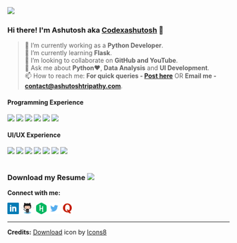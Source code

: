![](https://komarev.com/ghpvc/?username=Th3-M3nt0r&color=blueviolet&style=plastic)
### Hi there! I'm Ashutosh aka [Codexashutosh](https://ashutoshtripathy.com/) 👋 

> 🔭 I’m currently working as a **Python Developer**. <br/> 
> 🌱 I’m currently learning **Flask**. <br/>
> 👯 I’m looking to collaborate on **GitHub and YouTube**. <br/>
> 💬 Ask me about **Python**:heart:, **Data Analysis** and **UI Development**. <br/>
> 📫 How to reach me: **For quick queries - [Post here](https://github.com/Th3-M3nt0r/Th3-M3nt0r/issues)** OR **Email me - [contact@ashutoshtripathy.com](mailto:contact@ashutoshtripathy.com)**. <br/>
<!-- > ⚡ Fun fact: ***I know over 10 languages but guess what? Can't speak in them!***  -->
#### Programming Experience 
<div>
  <img src="https://user-images.githubusercontent.com/38776894/151657735-7a3199b2-b87d-45d2-a813-9f48f19ffbce.png"/>
  <img src="https://user-images.githubusercontent.com/38776894/151657859-f1cb53a7-79e1-46b2-a5bc-fadefc679891.png"/>
  <img src="https://user-images.githubusercontent.com/38776894/151657879-3145d8ff-8e0c-499b-b3a8-96900c4bb157.png"/>
  <img src="https://user-images.githubusercontent.com/38776894/151657886-983ec03c-a159-416a-a8e2-d78eef30fd76.png"/>
  <img src="https://user-images.githubusercontent.com/38776894/151657905-6e7e3d97-656c-4208-bdd5-f454c26cfd4d.png"/>
  <img src="https://user-images.githubusercontent.com/38776894/151657890-cfbb3222-7bf3-47a2-bbbc-fcbe6e72fb93.png"/>
</div>

#### UI/UX Experience 
<div>
  <img src="https://user-images.githubusercontent.com/38776894/151657894-bceb4bf0-3cdd-4065-9158-e3e0dafc0c9c.png"/>
  <img src="https://user-images.githubusercontent.com/38776894/151657897-2d30d2db-e299-4ac1-a65b-a755c5b14c8d.png"/>
  <img src="https://user-images.githubusercontent.com/38776894/151657904-8e91cf61-d475-412c-8657-a602ae959398.png"/>
  <img src="https://user-images.githubusercontent.com/38776894/151657898-8b63c435-f1f8-41e2-996f-235ea74da757.png"/>
  <img src="https://user-images.githubusercontent.com/38776894/151657902-26e0748d-6c00-4c63-958c-434e6fbb77f5.png"/>
  <img src="https://user-images.githubusercontent.com/38776894/151657903-07fbf8ec-7f34-45e2-8d38-e044439dcf10.png"/>
  <img src="https://user-images.githubusercontent.com/38776894/189470305-f8a32b96-1107-4a0a-9df5-62a174595501.png"/>
</div>
<br/>

<!-- [![trophy](https://github-profile-trophy.vercel.app/?username=codexashutosh&theme=darkhub)](https://github.com/ryo-ma/github-profile-trophy)
 -->

<!-- <img height="16px" src="https://user-images.githubusercontent.com/38776894/129335624-64650ee3-855c-4d1d-9904-bf1fd4c3802b.jpg" />  -->
### Download my Resume <a href="https://github.com/codexashutosh/codexashutosh/files/10073268/Ashutosh.Tripathy.Py.Resume.pdf"> <img height="16px" src="https://user-images.githubusercontent.com/38776894/129336598-9a20b448-660b-402e-9c4c-83d0603fd9c5.gif" /> </a>

**Connect with me:** 

<a href="https://www.linkedin.com/in/codexashutosh/"><img height="26px" src="https://github.com/Th3-M3nt0r/Th3-M3nt0r/blob/main/assets/Linkedin-logo.png"/></a>
<a href="https://github.com/codexashutosh"><img height="26px" src="https://github.com/Th3-M3nt0r/Th3-M3nt0r/blob/main/assets/Octocat-Github-logo.png"/></a>
<a href="https://www.hackerrank.com/codexashutosh"><img height="26px" src="https://github.com/Th3-M3nt0r/Th3-M3nt0r/blob/main/assets/Hackerrank-logo.png"/></a>
<a href="https://twitter.com/codexashutosh"><img height="26px" src="https://github.com/Th3-M3nt0r/Th3-M3nt0r/blob/main/assets/Twitter-logo.png"/></a>
<a href="https://www.quora.com/profile/Ashutosh-Tripathy-10"><img height="26px" src="https://github.com/Th3-M3nt0r/Th3-M3nt0r/blob/main/assets/Quora-logo.png"/></a>
<br/>
<hr/>

**Credits:** <a target="_blank" href="https://icons8.com/icon/Fv6IBmFteKFe/download">Download</a> icon by <a target="_blank" href="https://icons8.com">Icons8</a>
<!-- | <a target="_blank" href="https://github.com/anuraghazra/github-readme-stats">github-readme-stats</a> by <a target="_blank" href="https://github.com/anuraghazra">Anurag Hazra</a> -->
